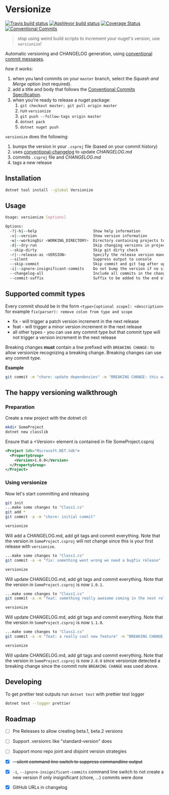 # Versionize

[![Travis build status](https://travis-ci.org/saintedlama/versionize.svg?branch=master)](https://travis-ci.org/saintedlama/versionize)
[![AppVeyor build status](https://ci.appveyor.com/api/projects/status/r0rjv30llx7nhxl4?svg=true)](https://ci.appveyor.com/project/saintedlama/versionize)
[![Coverage Status](https://coveralls.io/repos/saintedlama/versionize/badge.svg?branch=)](https://coveralls.io/r/saintedlama/versionize?branch=master)
[![Conventional Commits](https://img.shields.io/badge/Conventional%20Commits-1.0.0-yellow.svg)](https://conventionalcommits.org)

> stop using weird build scripts to increment your nuget's version, use `versionize`!

Automatic versioning and CHANGELOG generation, using [conventional commit messages](https://conventionalcommits.org).

_how it works:_

1. when you land commits on your `master` branch, select the _Squash and Merge_ option (not required).
2. add a title and body that follows the [Conventional Commits Specification](https://conventionalcommits.org).
3. when you're ready to release a nuget package:
    1. `git checkout master; git pull origin master`
    2. run `versionize`
    3. `git push --follow-tags origin master`
    4. `dotnet pack`
    5. `dotnet nuget push`

`versionize` does the following:

1. bumps the version in your `.csproj` file (based on your commit history)
2. uses [conventional-changelog](https://github.com/conventional-changelog/conventional-changelog) to update _CHANGELOG.md_
3. commits `.csproj` file and _CHANGELOG.md_
4. tags a new release

## Installation

```bash
dotnet tool install --global Versionize
```

## Usage

```bash
Usage: versionize [options]

Options:
  -?|-h|--help                         Show help information
  -v|--version                         Show version information
  -w|--workingDir <WORKING_DIRECTORY>  Directory containing projects to version
  -d|--dry-run                         Skip changing versions in projects, changelog generation and git commit
  --skip-dirty                         Skip git dirty check
  -r|--release-as <VERSION>            Specify the release version manually
  --silent                             Suppress output to console
  --skip-commit                        Skip commit and git tag after updating changelog and incrementing the version
  -i|--ignore-insignificant-commits    Do not bump the version if no significant commits (fix, feat or BREAKING) are found
  --changelog-all                      Include all commits in the changelog not just fix, feat and breaking changes
  --commit-suffix                      Suffix to be added to the end of the release commit message (e.g. [skip ci])
```

## Supported commit types

Every commit should be in the form
`<type>[optional scope]: <description>`
for example
`fix(parser): remove colon from type and scope`

* fix - will trigger a patch version increment in the next release
* feat - will trigger a minor version increment in the next release
* all other types - you can use any commit type but that commit type will not trigger a version increment in the next release

Breaking changes **must** contain a line prefixed with `BREAKING CHANGE:` to allow versionize recognizing a breaking change. Breaking changes can use any commit type.

**Example**

```bash
git commit -m "chore: update dependencies" -m "BREAKING CHANGE: this will likely break the interface"
```

## The happy versioning walkthrough

### Preparation

Create a new project with the dotnet cli

```bash
mkdir SomeProject
dotnet new classlib
```

Ensure that a &lt;Version&gt; element is contained in file SomeProject.csproj

```xml
<Project Sdk="Microsoft.NET.Sdk">
  <PropertyGroup>
    <Version>1.0.0</Version>
  </PropertyGroup>
</Project>
```

### Using versionize

Now let's start committing and releasing

```bash
git init
...make some changes to "Class1.cs"
git add *
git commit -a -m "chore: initial commit"

versionize
```

Will add a CHANGELOG.md, add git tags and commit everything. Note that the version in `SomeProject.csproj` will not change since this is your first release with `versionize`.

```bash
...make some changes to "Class1.cs"
git commit -a -m "fix: something went wrong we need a bugfix release"

versionize
```

Will update CHANGELOG.md, add git tags and commit everything. Note that the version in `SomeProject.csproj` is now `1.0.1`.

```bash
...make some changes to "Class1.cs"
git commit -a -m "feat: something really awesome coming in the next release"

versionize
```

Will update CHANGELOG.md, add git tags and commit everything. Note that the version in `SomeProject.csproj` is now `1.1.0`.

```bash
...make some changes to "Class1.cs"
git commit -a -m "feat: a really cool new feature" -m "BREAKING CHANGE: the API will break. sorry"

versionize
```

Will update CHANGELOG.md, add git tags and commit everything. Note that the version in `SomeProject.csproj` is now `2.0.0` since
versionize detected a breaking change since the commit note `BREAKING CHANGE` was used above.


## Developing

To get prettier test outputs run `dotnet test` with prettier test logger

```bash
dotnet test --logger prettier
```

## Roadmap

* [ ] Pre Releases to allow creating beta.1, beta.2 versions
* [ ] Support .versionrc like "standard-version" does
* [ ] Support mono repo joint and disjoint version strategies
* [x] ~~--silent command line switch to suppress commandline output~~
* [x] `-i`, `--ignore-insignificant-commits` command line switch to not create a new version if only insignificant (chore, ...) commits were done
* [x] GitHub URLs in changelog

